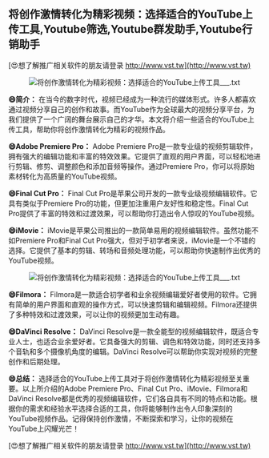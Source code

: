 ## **将创作激情转化为精彩视频：选择适合的YouTube上传工具,Youtube筛选,Youtube群发助手,Youtube行销助手**

[😍想了解推广相关软件的朋友请登录 http://www.vst.tw](http://www.vst.tw)

 <center><img src="https://vst.tw/MP4/tuiguang/png/2.png" alt="将创作激情转化为精彩视频：选择适合的YouTube上传工具___.txt"></center>

**😄简介：**
在当今的数字时代，视频已经成为一种流行的媒体形式。许多人都喜欢通过视频分享自己的创作和故事。而YouTube作为全球最大的视频分享平台，为我们提供了一个广阔的舞台展示自己的才华。本文将介绍一些适合的YouTube上传工具，帮助你将创作激情转化为精彩的视频作品。

**😄Adobe Premiere Pro：**
Adobe Premiere Pro是一款专业级的视频剪辑软件，拥有强大的编辑功能和丰富的特效效果。它提供了直观的用户界面，可以轻松地进行剪辑、修剪、调整颜色和添加音频等操作。通过Premiere Pro，你可以将原始素材转化为高质量的YouTube视频。

**😄Final Cut Pro：**
Final Cut Pro是苹果公司开发的一款专业级视频编辑软件。它具有类似于Premiere Pro的功能，但更加注重用户友好性和稳定性。Final Cut Pro提供了丰富的特效和过渡效果，可以帮助你打造出令人惊叹的YouTube视频。

**😄iMovie：**
iMovie是苹果公司推出的一款简单易用的视频编辑软件。虽然功能不如Premiere Pro和Final Cut Pro强大，但对于初学者来说，iMovie是一个不错的选择。它提供了基本的剪辑、转场和音频处理功能，可以帮助你快速制作出优秀的YouTube视频。

 <center><img src="https://vst.tw/MP4/tuiguang/png/2.png" alt="将创作激情转化为精彩视频：选择适合的YouTube上传工具___.txt"></center>

**😄Filmora：**
Filmora是一款适合初学者和业余视频编辑爱好者使用的软件。它拥有简单的用户界面和直观的操作方式，可以快速剪辑和编辑视频。Filmora还提供了多种特效和过渡效果，可以让你的视频更加生动有趣。

**😄DaVinci Resolve：**
DaVinci Resolve是一款全能型的视频编辑软件，既适合专业人士，也适合业余爱好者。它具备强大的剪辑、调色和特效功能，同时还支持多个音轨和多个摄像机角度的编辑。DaVinci Resolve可以帮助你实现对视频的完整创作和后期处理。

**😄总结：**
选择适合的YouTube上传工具对于将创作激情转化为精彩视频至关重要。以上所介绍的Adobe Premiere Pro、Final Cut Pro、iMovie、Filmora和DaVinci Resolve都是优秀的视频编辑软件，它们各自具有不同的特点和功能。根据你的需求和经验水平选择合适的工具，你将能够制作出令人印象深刻的YouTube视频作品。记得保持创作激情，不断探索和学习，让你的视频在YouTube上闪耀光芒！

[😍想了解推广相关软件的朋友请登录 http://www.vst.tw](http://www.vst.tw)



